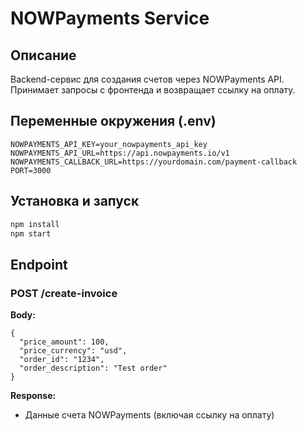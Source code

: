 # NOWPayments Service

## Описание
Backend-сервис для создания счетов через NOWPayments API. Принимает запросы с фронтенда и возвращает ссылку на оплату.

## Переменные окружения (.env)
```
NOWPAYMENTS_API_KEY=your_nowpayments_api_key
NOWPAYMENTS_API_URL=https://api.nowpayments.io/v1
NOWPAYMENTS_CALLBACK_URL=https://yourdomain.com/payment-callback
PORT=3000
```

## Установка и запуск
```bash
npm install
npm start
```

## Endpoint
### POST /create-invoice
**Body:**
```
{
  "price_amount": 100,
  "price_currency": "usd",
  "order_id": "1234",
  "order_description": "Test order"
}
```
**Response:**
- Данные счета NOWPayments (включая ссылку на оплату) 